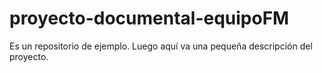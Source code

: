 # proyecto-documental-equipoFM
Es un repositorio de ejemplo. Luego aquí va una pequeña descripción del proyecto. 
